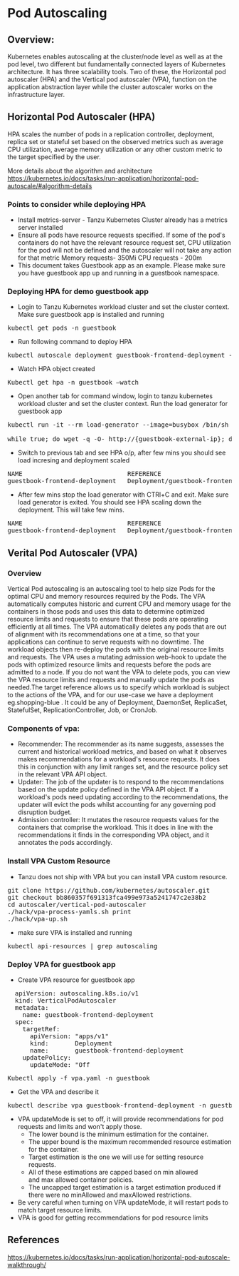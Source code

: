 # Pod Autoscaling

## Overview:

Kubernetes enables autoscaling at the cluster/node level as well as at the pod level, two different but fundamentally connected layers of Kubernetes architecture. It has three scalability tools. Two of these, the Horizontal pod autoscaler (HPA) and the Vertical pod autoscaler (VPA), function on the application abstraction layer while the cluster autoscaler works on the infrastructure layer.

## Horizontal Pod Autoscaler (HPA)
HPA scales the number of pods in a replication controller, deployment, replica set or stateful set based on the observed metrics such as average CPU utilization, average memory utilization or any other custom metric to the target specified by the user.

More details about the algorithm and architecture https://kubernetes.io/docs/tasks/run-application/horizontal-pod-autoscale/#algorithm-details

### Points to consider while deploying HPA

- Install metrics-server - Tanzu Kubernetes Cluster already has a metrics server installed
- Ensure all pods have resource requests specified. If some of the pod's containers do not have the relevant resource request set, CPU utilization for the pod will not be defined and the autoscaler will not take any action for that metric
Memory requests- 350Mi
CPU requests - 200m
- This document takes Guestbook app as an example.  Please make sure you have guestbook app up and running in a guestbook namespace.

### Deploying HPA for demo guestbook app
- Login to Tanzu Kubernetes workload cluster and set the cluster context. Make sure guestbook app is installed and running
<pre>
kubectl get pods -n guestbook
</pre>
- Run following command to deploy HPA
<pre>
kubectl autoscale deployment guestbook-frontend-deployment --min=1 --max=10 --cpu-percent=50 -n guestbook
</pre>
- Watch HPA object created
<pre>
Kubectl get hpa -n guestbook —watch
</pre>
- Open another tab for command window, login to tanzu kubernetes workload cluster and set the cluster context.  Run the load generator for guestbook app
<pre>
kubectl run -it --rm load-generator --image=busybox /bin/sh

while true; do wget -q -O- http://{guestbook-external-ip}; done
</pre>
- Switch to previous tab and see HPA o/p, after few mins you should see load incresing and deployment scaled
<pre>
NAME                            REFERENCE                                        TARGET      MINPODS   MAXPODS   REPLICAS   AGE
guestbook-frontend-deployment   Deployment/guestbook-frontend-deployment/scale   305% / 50%  1         8   
</pre>
- After few mins stop the load generator with CTRl+C and exit.  Make sure load generator is exited.  You should see HPA scaling down the deployment.  This will take few mins.
<pre>
NAME                            REFERENCE                                        TARGET      MINPODS   MAXPODS   REPLICAS   AGE
guestbook-frontend-deployment   Deployment/guestbook-frontend-deployment/scale   0% / 50%  1         1   
</pre>

## Verital Pod Autoscaler (VPA)
### Overview
Vertical Pod autoscaling is an autoscaling tool to help size Pods for the optimal CPU and memory resources required by the Pods. The VPA automatically computes historic and current CPU and memory usage for the containers in those pods and uses this data to determine optimized resource limits and requests to ensure that these pods are operating efficiently at all times. The VPA automatically deletes any pods that are out of alignment with its recommendations one at a time, so that your applications can continue to serve requests with no downtime. The workload objects then re-deploy the pods with the original resource limits and requests. The VPA uses a mutating admission web-hook to update the pods with optimized resource limits and requests before the pods are admitted to a node. If you do not want the VPA to delete pods, you can view the VPA resource limits and requests and manually update the pods as needed.The target reference allows us to specify which workload is subject to the actions of the VPA, and for our use-case we have a deployment eg.shopping-blue . It could be any of Deployment, DaemonSet, ReplicaSet, StatefulSet, ReplicationController, Job, or CronJob.

### Components of vpa:

- Recommender:
The recommender as its name suggests, assesses the current and historical workload metrics, and based on what it observes makes recommendations for a workload's resource requests. It does this in conjunction with any limit ranges set, and the resource policy set in the relevant VPA API object.
- Updater:
The job of the updater is to respond to the recommendations based on the update policy defined in the VPA API object. If a workload's pods need updating according to the recommendations, the updater will evict the pods whilst accounting for any governing pod disruption budget.
- Admission controller:
It mutates the resource requests values for the containers that comprise the workload. This it does in line with the recommendations it finds in the corresponding VPA object, and it annotates the pods accordingly.

### Install VPA Custom Resource
- Tanzu does not ship with VPA but you can install VPA custom resource.
<pre>
git clone https://github.com/kubernetes/autoscaler.git
git checkout bb860357f691313fca499e973a5241747c2e38b2
cd autoscaler/vertical-pod-autoscaler
./hack/vpa-process-yamls.sh print
./hack/vpa-up.sh
</pre>
- make sure VPA is installed and running
<pre>
kubectl api-resources | grep autoscaling
</pre>

### Deploy VPA for guestbook app
- Create VPA resource for guestbook app
<pre>
  apiVersion: autoscaling.k8s.io/v1
  kind: VerticalPodAutoscaler
  metadata:
    name: guestbook-frontend-deployment
  spec:
    targetRef:
      apiVersion: "apps/v1"
      kind:       Deployment
      name:       guestbook-frontend-deployment
    updatePolicy:
      updateMode: "Off
</pre>
<pre>
Kubectl apply -f vpa.yaml -n guestbook
</pre>
- Get the VPA and describe it
<pre>
kubectl describe vpa guestbook-frontend-deployment -n guestbook
</pre>
- VPA updateMode is set to off, it will provide recommendations for pod requests and limits and won't apply those.
  - The lower bound is the minimum estimation for the container.
  - The upper bound is the maximum recommended resource estimation for the container.
  - Target estimation is the one we will use for setting resource requests.
  - All of these estimations are capped based on min allowed and max allowed container policies.
  - The uncapped target estimation is a target estimation produced if there were    no minAllowed and maxAllowed restrictions.
- Be very careful when turning on VPA updateMode, it will restart pods to match target resource limits.
- VPA is good for getting recommendations for pod resource limits

## References
https://kubernetes.io/docs/tasks/run-application/horizontal-pod-autoscale-walkthrough/



